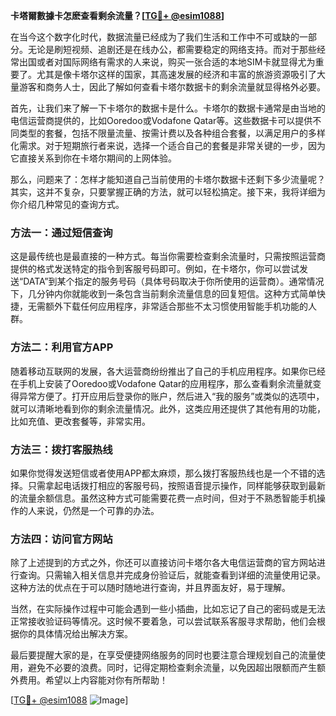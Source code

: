 **卡塔爾數據卡怎麽查看剩余流量？[[TG💪+ @esim1088](https://t.me/s/esim1088)]**

在当今这个数字化时代，数据流量已经成为了我们生活和工作中不可或缺的一部分。无论是刷短视频、追剧还是在线办公，都需要稳定的网络支持。而对于那些经常出国或者对国际网络有需求的人来说，购买一张合适的本地SIM卡就显得尤为重要了。尤其是像卡塔尔这样的国家，其高速发展的经济和丰富的旅游资源吸引了大量游客和商务人士，因此了解如何查看卡塔尔数据卡的剩余流量就显得格外必要。

首先，让我们来了解一下卡塔尔的数据卡是什么。卡塔尔的数据卡通常是由当地的电信运营商提供的，比如Ooredoo或Vodafone Qatar等。这些数据卡可以提供不同类型的套餐，包括不限量流量、按需计费以及各种组合套餐，以满足用户的多样化需求。对于短期旅行者来说，选择一个适合自己的套餐是非常关键的一步，因为它直接关系到你在卡塔尔期间的上网体验。

那么，问题来了：怎样才能知道自己当前使用的卡塔尔数据卡还剩下多少流量呢？其实，这并不复杂，只要掌握正确的方法，就可以轻松搞定。接下来，我将详细为你介绍几种常见的查询方式。

### 方法一：通过短信查询

这是最传统也是最直接的一种方式。每当你需要检查剩余流量时，只需按照运营商提供的格式发送特定的指令到客服号码即可。例如，在卡塔尔，你可以尝试发送“DATA”到某个指定的服务号码（具体号码取决于你所使用的运营商）。通常情况下，几分钟内你就能收到一条包含当前剩余流量信息的回复短信。这种方式简单快捷，无需额外下载任何应用程序，非常适合那些不太习惯使用智能手机功能的人群。

### 方法二：利用官方APP

随着移动互联网的发展，各大运营商纷纷推出了自己的手机应用程序。如果你已经在手机上安装了Ooredoo或Vodafone Qatar的应用程序，那么查看剩余流量就变得异常方便了。打开应用后登录你的账户，然后进入“我的服务”或类似的选项中，就可以清晰地看到你的剩余流量情况。此外，这类应用还提供了其他有用的功能，比如充值、更改套餐等，非常实用。

### 方法三：拨打客服热线

如果你觉得发送短信或者使用APP都太麻烦，那么拨打客服热线也是一个不错的选择。只需拿起电话拨打相应的客服号码，按照语音提示操作，同样能够获取到最新的流量余额信息。虽然这种方式可能需要花费一点时间，但对于不熟悉智能手机操作的人来说，仍然是一个可靠的办法。

### 方法四：访问官方网站

除了上述提到的方式之外，你还可以直接访问卡塔尔各大电信运营商的官方网站进行查询。只需输入相关信息并完成身份验证后，就能查看到详细的流量使用记录。这种方法的优点在于可以随时随地进行查询，并且界面友好，易于理解。

当然，在实际操作过程中可能会遇到一些小插曲，比如忘记了自己的密码或是无法正常接收验证码等情况。这时候不要着急，可以尝试联系客服寻求帮助，他们会根据你的具体情况给出解决方案。

最后要提醒大家的是，在享受便捷网络服务的同时也要注意合理规划自己的流量使用，避免不必要的浪费。同时，记得定期检查剩余流量，以免因超出限额而产生额外费用。希望以上内容能对你有所帮助！

[[TG💪+ @esim1088](https://t.me/s/esim1088) ![Image](https://i.postimg.cc/4NQfJmqS/Snipaste-2025-05-13-00-14-12.png)]